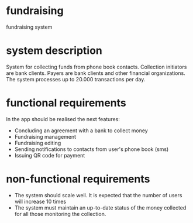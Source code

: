 # fundraising
fundraising system

# system description
System for collecting funds from phone book contacts.
Collection initiators are bank clients.
Payers are bank clients and other financial organizations.
The system processes up to 20.000 transactions per day.

# functional requirements
In the app should be realised the next features:
* Concluding an agreement with a bank to collect money
* Fundraising management
* Fundraising editing
* Sending notifications to contacts from user's phone book (sms)
* Issuing QR code for payment

# non-functional requirements
* The system should scale well. It is expected that the number of users will increase 10 times
* The system must maintain an up-to-date status of the money collected for all those monitoring the collection.

